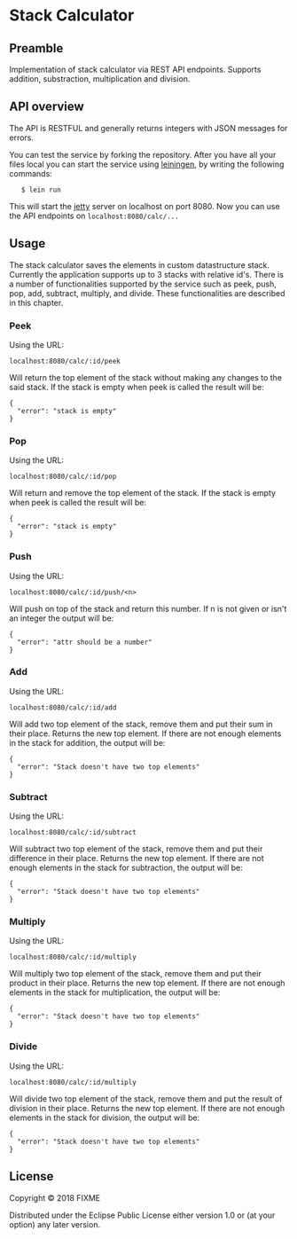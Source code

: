 # Stack Calculator

## Preamble 

Implementation of stack calculator via REST API endpoints. Supports addition, substraction, multiplication and division.

## API overview

The API is RESTFUL and generally returns integers with JSON messages for errors. 

You can test the service by forking the repository. After you have all your files local you can start the service using [leiningen](https://leiningen.org), by writing the following commands:

```$ lein deps
   $ lein run
```

This will start the [jetty](https://www.eclipse.org/jetty/) server on localhost on port 8080. Now you can use the API endpoints on `localhost:8080/calc/...`

## Usage

The stack calculator saves the elements in custom datastructure stack. Currently the application supports up to 3 stacks with relative id's. There is a number of functionalities supported by the service such as peek, push, pop, add, subtract, multiply, and divide. These functionalities are described in this chapter.

### Peek

Using the URL:

`localhost:8080/calc/:id/peek`

Will return the top element of the stack without making any changes to the said stack. If the stack is empty when peek is called the result will be:

    {
      "error": "stack is empty"
    }

### Pop

Using the URL:

`localhost:8080/calc/:id/pop`

Will return and remove the top element of the stack. If the stack is empty when peek is called the result will be:

    {
      "error": "stack is empty"
    }

### Push

Using the URL:

`localhost:8080/calc/:id/push/<n>`

Will push <n> on top of the stack and return this number. If n is not given or isn't an integer the output will be:

    {
      "error": "attr should be a number"
    }

### Add

Using the URL:

`localhost:8080/calc/:id/add`

Will add two top element of the stack, remove them and put their sum in their place. Returns the new top element. If there are not enough elements in the stack for addition, the output will be:

    {
      "error": "Stack doesn't have two top elements"
    }

### Subtract

Using the URL:

`localhost:8080/calc/:id/subtract`

Will subtract two top element of the stack, remove them and put their difference in their place. Returns the new top element. If there are not enough elements in the stack for subtraction, the output will be:

    {
      "error": "Stack doesn't have two top elements"
    }

### Multiply

Using the URL:

`localhost:8080/calc/:id/multiply`

Will multiply two top element of the stack, remove them and put their product in their place. Returns the new top element. If there are not enough elements in the stack for multiplication, the output will be:

    {
      "error": "Stack doesn't have two top elements"
    }

### Divide

Using the URL:

`localhost:8080/calc/:id/multiply`

Will divide two top element of the stack, remove them and put the result of division in their place. Returns the new top element. If there are not enough elements in the stack for division, the output will be:

    {
      "error": "Stack doesn't have two top elements"
    }

## License

Copyright © 2018 FIXME

Distributed under the Eclipse Public License either version 1.0 or (at
your option) any later version.
